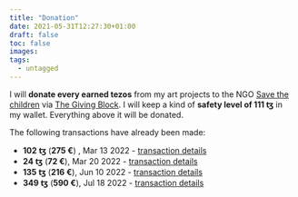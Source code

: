 ```yaml
---
title: "Donation"
date: 2021-05-31T12:27:30+01:00
draft: false
toc: false
images:
tags:
  - untagged
---
```


I will **donate every earned tezos** from my art projects to the NGO [Save the children](https://www.savethechildren.net/) 
via [The Giving Block](https://thegivingblock.com/donate/save-the-children/). I will keep a kind of **safety level of 111 ꜩ** in my wallet. Everything above it will be donated.

The following transactions have already been made:
* **102 ꜩ** (**275 €**) , Mar 13 2022 - [transaction details](https://tzkt.io/ooif4BbuvT4T9VLQssVerq9hzE8VsFL1pvCmF74wT8Cbyv39NCy)
* **24 ꜩ** (**72 €**), Mar 20 2022 - [transaction details](https://tzkt.io/oorX3uCcJuCywuCuoWGasDx3rASbBF1SMzj5aLdwnTrSeYrm8N4)
* **135 ꜩ** (**216 €**), Jun 10 2022 - [transaction details](https://tzkt.io/ooGXBxex6a7YYGkD8B8ffjKHoCpXMtX8uvgCyrribuKpXYUKrH1) 
* **349 ꜩ** (**590 €**), Jul 18 2022 - [transaction details](https://tzkt.io/opWC7ZzeNeKd7U2GoRU1cCgK6UcLAyz5Lj8cwokEUhYH9B1KTNK)